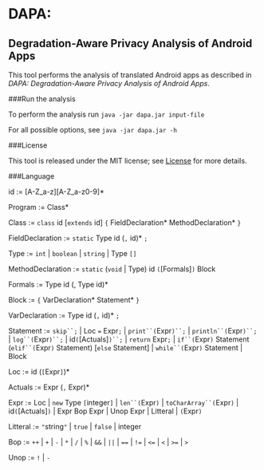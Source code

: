 DAPA:
=====
Degradation-Aware Privacy Analysis of Android Apps
--------------------------------------------------

This tool performs the analysis of translated Android apps as described in *DAPA: Degradation-Aware Privacy Analysis of Android Apps*.


###Run the analysis

To perform the analysis run `java -jar dapa.jar input-file`

For all possible options, see `java -jar dapa.jar -h`


###License

This tool is released under the MIT license; see [License](LICENSE.txt) for more details.


###Language

id :=  \[A-Z_a-z\]\[A-Z_a-z0-9\]*

Program := Class*

Class := `class` id \[`extends` id\] `{` FieldDeclaration* MethodDeclaration* `}`

FieldDeclaration := `static` Type id (`,` id)* `;`

Type := `int`
      | `boolean`
      | `string`
      | Type `[]`

MethodDeclaration := `static` (`void` | Type) id `(`[Formals]`)` Block

Formals := Type id (, Type id)*

Block := `{` VarDeclaration* Statement* `}`

VarDeclaration := Type id (`,` id)* `;`

Statement := `skip``;`
           | Loc `=` Expr`;`
           | `print``(`Expr`)``;`
           | `println``(`Expr`)``;`
           | `log``(`Expr`)``;`
           | id`(`[Actuals]`)``;`
           | `return` Expr`;`
           | `if``(`Expr`)` Statement (`elif``(`Expr`)` Statement) [`else` Statement]
           | `while``(`Expr`)` Statement
           | Block

Loc := id (`[`Expr`]`)*

Actuals := Expr (`,` Expr)*

Expr := Loc
      | `new` Type `[`integer`]`
      | `len``(`Expr`)`
      | `toCharArray``(`Expr`)`
      | id`(`[Actuals]`)`
      | Expr Bop Expr
      | Unop Expr
      | Litteral
      | `(`Expr`)`

Litteral := `"`string`"`
          | `true`
          | `false`
          | integer

Bop := `++`
     | `+`
     | `-`
     | `*`
     | `/`
     | `%`
     | `&&`
     | `||`
     | `==`
     | `!=`
     | `<=`
     | `<`
     | `>=`
     | `>`

Unop := `!`
      | `-`
